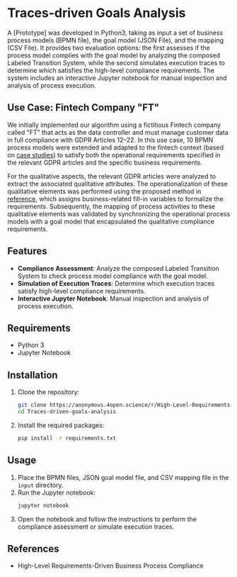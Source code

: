 # Traces-driven Goals Analysis

A [Prototype]  was developed in Python3, taking as input a set of business process models (BPMN file), the goal model (JSON File), and the mapping (CSV File). It provides two evaluation options: the first assesses if the process model complies with the goal model by analyzing the composed Labeled Transition System, while the second simulates execution traces to determine which satisfies the high-level compliance requirements. The system includes an interactive Jupyter notebook for manual inspection and analysis of process execution.

## Use Case: Fintech Company "FT"

We initially implemented our algorithm using a fictitious Fintech company called "FT" that acts as the data controller and must manage customer data in full compliance with GDPR Articles 12–22. In this use case, 10 BPMN process models were extended and adapted to the fintech context (based on [case studies](https://link.springer.com/chapter/10.1007/978-3-030-21297-1_2)) to satisfy both the operational requirements specified in the relevant GDPR articles and the specific business requirements. 

For the qualitative aspects, the relevant GDPR articles were analyzed to extract the associated qualitative attributes. The operationalization of these qualitative elements was performed using the proposed method in [reference](https://doi.org/10.1145/2884781.2884788), which assigns business-related fill-in variables to formalize the requirements. Subsequently, the mapping of process activities to these qualitative elements was validated by synchronizing the operational process models with a goal model that encapsulated the qualitative compliance requirements.

## Features

- **Compliance Assessment**: Analyze the composed Labeled Transition System to check process model compliance with the goal model.
- **Simulation of Execution Traces**: Determine which execution traces satisfy high-level compliance requirements.
- **Interactive Jupyter Notebook**: Manual inspection and analysis of process execution.

## Requirements

- Python 3
- Jupyter Notebook

## Installation

1. Clone the repository:
   ```bash
   git clone https://anonymous.4open.science/r/High-Level-Requirements-Driven-Business-Process.Compliance
   cd Traces-driven-goals-analysis
   ```

2. Install the required packages:
   ```bash
   pip install -r requirements.txt
   ```

## Usage

1. Place the BPMN files, JSON goal model file, and CSV mapping file in the `input` directory.
2. Run the Jupyter notebook:
   ```bash
   jupyter notebook
   ```
3. Open the notebook and follow the instructions to perform the compliance assessment or simulate execution traces.

## References

- High-Level Requirements-Driven Business Process Compliance
